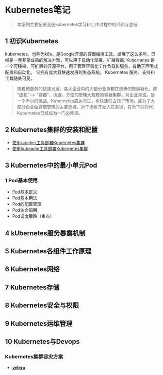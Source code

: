 # **Kubernetes笔记**
> 本系列主要记录我在kubernetes学习和工作过程中的经验与总结
## 1 初识Kubernetes
kubernetes，也称为k8s，是Google开源的容器编排工具，发展了这么多年，已经是一套非常成熟的解决方案，可以用于自动化部署、扩展容器.
Kubernetes 是一个可移植、可扩展的开源平台，用于管理容器化工作负载和服务，有助于声明式配置和自动化。 它拥有庞大且快速发展的生态系统。 Kubernetes 服务、支持和工具随处可见。
> 随着微服务的快速发展，各大企业中的大部分业务都在逐步的做容器化，即 "虚机"--> "容器"，快速、方便的管理大规模的容器集群，对企业来说，是一个不小的挑战。Kubernetes应运而生，也快速的占领了市场，成为了大部分企业做容器管理的主要选择。对于运维开发人员来说，在当下的时代，Kubernetes已经成为一门必修课。
## 2 Kubernetes集群的安装和配置
* [使用rancher工具部署Kubernetes集群](/kubernetes/rancher)
* [使用kubeadm工具部署Kubernetes集群](kubectl)
## 3 Kubernetes中的最小单元Pod
### 1 Pod基本使用
* [Pod基本定义](kubernetes/Pod基本定义)
* Pod基本用法
* Pod的配置管理
* Pod生命周期
* Pod调度策略（重点）
## 4 kUbernetes服务暴露机制
## 5 Kubernetes各组件工作原理
## 6 Kubernetes网络
## 7 Kubernetes存储
## 8 Kubernetes安全与权限
## 9 Kubernetes运维管理
## 10 Kubernetes与Devops
### Kubernetes集群容灾方案
- **[velero](kubernetes/velero)**
